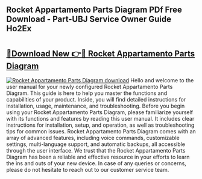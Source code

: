 ## Rocket Appartamento Parts Diagram PDf Free Download - Part-UBJ Service Owner Guide Ho2Ex

# <h2><a href="http://dft5x6n.blite.top/?on=Rocket+Appartamento+Parts+Diagram">🔗Download New 👉🔴 Rocket Appartamento Parts Diagram</a></h2>

[![Rocket Appartamento Parts Diagram download](https://i.imgur.com/lujVjoI.png)](http://dft5x6n.blite.top/?on=Rocket+Appartamento+Parts+Diagram)
Hello and welcome to the user manual for your newly configured Rocket Appartamento Parts Diagram. This guide is here to help you master the functions and capabilities of your product. Inside, you will find detailed instructions for installation, usage, maintenance, and troubleshooting. Before you begin using your Rocket Appartamento Parts Diagram, please familiarize yourself with its functions and features by reading this user manual. It includes clear instructions for installation, setup, and operation, as well as troubleshooting tips for common issues. Rocket Appartamento Parts Diagram comes with an array of advanced features, including voice commands, customizable settings, multi-language support, and automatic backups, all accessible through the user interface. We trust that the Rocket Appartamento Parts Diagram has been a reliable and effective resource in your efforts to learn the ins and outs of your new device. In case of any queries or concerns, please do not hesitate to reach out to our customer service team.
